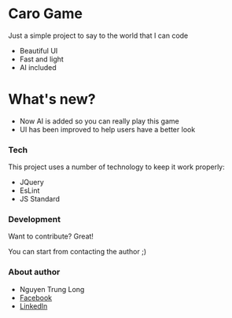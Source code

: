 # Caro Game

Just a simple project to say to the world that I can code

  - Beautiful UI
  - Fast and light
  - AI included

# What's new?

  - Now AI is added so you can really play this game
  - UI has been improved to help users have a better look

### Tech

This project uses a number of technology to keep it work properly:

* JQuery
* EsLint
* JS Standard


### Development

Want to contribute? Great!

You can start from contacting the author ;)

### About author
- Nguyen Trung Long
- [Facebook](https://www.facebook.com/DaRandomGy)
- [LinkedIn](https://www.linkedin.com/in/nguyen-long-293479163/)